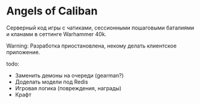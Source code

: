 # Angels of Caliban
Серверный код игры с чатиками, сессионными пошаговыми баталиями и кланами в сеттинге Warhammer 40k.

Warning: Разработка приостановлена, некому делать клиентское приложение.

todo:
- Заменить демоны на очереди (gearman?)
- Доделать модели под Redis
- Игровая логика (повреждения, награды)
- Крафт

